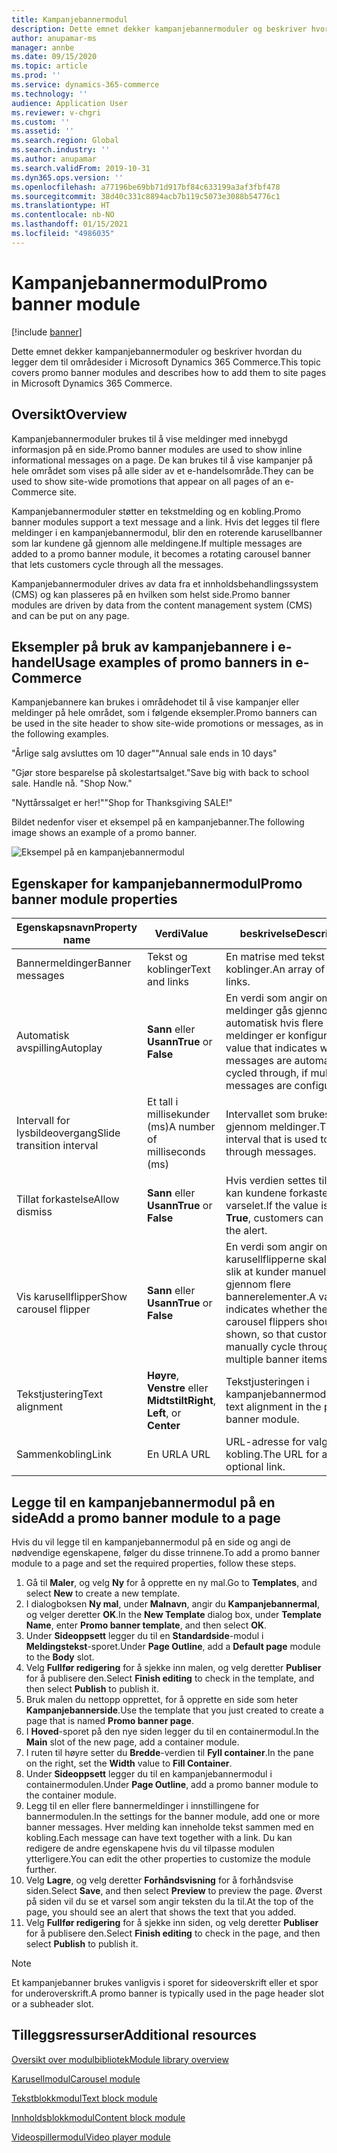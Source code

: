 ```yaml
---
title: Kampanjebannermodul
description: Dette emnet dekker kampanjebannermoduler og beskriver hvordan du legger dem til områdesider i Microsoft Dynamics 365 Commerce.
author: anupamar-ms
manager: annbe
ms.date: 09/15/2020
ms.topic: article
ms.prod: ''
ms.service: dynamics-365-commerce
ms.technology: ''
audience: Application User
ms.reviewer: v-chgri
ms.custom: ''
ms.assetid: ''
ms.search.region: Global
ms.search.industry: ''
ms.author: anupamar
ms.search.validFrom: 2019-10-31
ms.dyn365.ops.version: ''
ms.openlocfilehash: a77196be69bb71d917bf84c633199a3af3fbf478
ms.sourcegitcommit: 38d40c331c8894acb7b119c5073e3088b54776c1
ms.translationtype: HT
ms.contentlocale: nb-NO
ms.lasthandoff: 01/15/2021
ms.locfileid: "4986035"
---
```

# <a name="promo-banner-module"></a><span data-ttu-id="64e5a-103">Kampanjebannermodul</span><span class="sxs-lookup"><span data-stu-id="64e5a-103">Promo banner module</span></span>

[!include [banner](includes/banner.md)]

<span data-ttu-id="64e5a-104">Dette emnet dekker kampanjebannermoduler og beskriver hvordan du legger dem til områdesider i Microsoft Dynamics 365 Commerce.</span><span class="sxs-lookup"><span data-stu-id="64e5a-104">This topic covers promo banner modules and describes how to add them to site pages in Microsoft Dynamics 365 Commerce.</span></span>

## <a name="overview"></a><span data-ttu-id="64e5a-105">Oversikt</span><span class="sxs-lookup"><span data-stu-id="64e5a-105">Overview</span></span>

<span data-ttu-id="64e5a-106">Kampanjebannermoduler brukes til å vise meldinger med innebygd informasjon på en side.</span><span class="sxs-lookup"><span data-stu-id="64e5a-106">Promo banner modules are used to show inline informational messages on a page.</span></span> <span data-ttu-id="64e5a-107">De kan brukes til å vise kampanjer på hele området som vises på alle sider av et e-handelsområde.</span><span class="sxs-lookup"><span data-stu-id="64e5a-107">They can be used to show site-wide promotions that appear on all pages of an e-Commerce site.</span></span> 

<span data-ttu-id="64e5a-108">Kampanjebannermoduler støtter en tekstmelding og en kobling.</span><span class="sxs-lookup"><span data-stu-id="64e5a-108">Promo banner modules support a text message and a link.</span></span> <span data-ttu-id="64e5a-109">Hvis det legges til flere meldinger i en kampanjebannermodul, blir den en roterende karusellbanner som lar kundene gå gjennom alle meldingene.</span><span class="sxs-lookup"><span data-stu-id="64e5a-109">If multiple messages are added to a promo banner module, it becomes a rotating carousel banner that lets customers cycle through all the messages.</span></span> 

<span data-ttu-id="64e5a-110">Kampanjebannermoduler drives av data fra et innholdsbehandlingssystem (CMS) og kan plasseres på en hvilken som helst side.</span><span class="sxs-lookup"><span data-stu-id="64e5a-110">Promo banner modules are driven by data from the content management system (CMS) and can be put on any page.</span></span>

## <a name="usage-examples-of-promo-banners-in-e-commerce"></a><span data-ttu-id="64e5a-111">Eksempler på bruk av kampanjebannere i e-handel</span><span class="sxs-lookup"><span data-stu-id="64e5a-111">Usage examples of promo banners in e-Commerce</span></span>

<span data-ttu-id="64e5a-112">Kampanjebannere kan brukes i områdehodet til å vise kampanjer eller meldinger på hele området, som i følgende eksempler.</span><span class="sxs-lookup"><span data-stu-id="64e5a-112">Promo banners can be used in the site header to show site-wide promotions or messages, as in the following examples.</span></span>

<span data-ttu-id="64e5a-113">"Årlige salg avsluttes om 10 dager"</span><span class="sxs-lookup"><span data-stu-id="64e5a-113">"Annual sale ends in 10 days"</span></span>

<span data-ttu-id="64e5a-114">"Gjør store besparelse på skolestartsalget.</span><span class="sxs-lookup"><span data-stu-id="64e5a-114">"Save big with back to school sale.</span></span> <span data-ttu-id="64e5a-115">Handle nå. "</span><span class="sxs-lookup"><span data-stu-id="64e5a-115">Shop Now."</span></span>

<span data-ttu-id="64e5a-116">"Nyttårssalget er her!"</span><span class="sxs-lookup"><span data-stu-id="64e5a-116">"Shop for Thanksgiving SALE!"</span></span> 

<span data-ttu-id="64e5a-117">Bildet nedenfor viser et eksempel på en kampanjebanner.</span><span class="sxs-lookup"><span data-stu-id="64e5a-117">The following image shows an example of a promo banner.</span></span>

![Eksempel på en kampanjebannermodul](./media/ecommerce-Promobanner.PNG)

## <a name="promo-banner-module-properties"></a><span data-ttu-id="64e5a-119">Egenskaper for kampanjebannermodul</span><span class="sxs-lookup"><span data-stu-id="64e5a-119">Promo banner module properties</span></span>

| <span data-ttu-id="64e5a-120">Egenskapsnavn</span><span class="sxs-lookup"><span data-stu-id="64e5a-120">Property name</span></span>             | <span data-ttu-id="64e5a-121">Verdi</span><span class="sxs-lookup"><span data-stu-id="64e5a-121">Value</span></span>                              | <span data-ttu-id="64e5a-122">beskrivelse</span><span class="sxs-lookup"><span data-stu-id="64e5a-122">Description</span></span> |
|---------------------------|------------------------------------|-------------|
| <span data-ttu-id="64e5a-123">Bannermeldinger</span><span class="sxs-lookup"><span data-stu-id="64e5a-123">Banner messages</span></span>           | <span data-ttu-id="64e5a-124">Tekst og koblinger</span><span class="sxs-lookup"><span data-stu-id="64e5a-124">Text and links</span></span>                     | <span data-ttu-id="64e5a-125">En matrise med tekst og koblinger.</span><span class="sxs-lookup"><span data-stu-id="64e5a-125">An array of text and links.</span></span> |
| <span data-ttu-id="64e5a-126">Automatisk avspilling</span><span class="sxs-lookup"><span data-stu-id="64e5a-126">Autoplay</span></span>                  | <span data-ttu-id="64e5a-127">**Sann** eller **Usann**</span><span class="sxs-lookup"><span data-stu-id="64e5a-127">**True** or **False**</span></span>              | <span data-ttu-id="64e5a-128">En verdi som angir om meldinger gås gjennom automatisk hvis flere meldinger er konfigurert.</span><span class="sxs-lookup"><span data-stu-id="64e5a-128">A value that indicates whether messages are automatically cycled through, if multiple messages are configured.</span></span> |
| <span data-ttu-id="64e5a-129">Intervall for lysbildeovergang</span><span class="sxs-lookup"><span data-stu-id="64e5a-129">Slide transition interval</span></span> | <span data-ttu-id="64e5a-130">Et tall i millisekunder (ms)</span><span class="sxs-lookup"><span data-stu-id="64e5a-130">A number of milliseconds (ms)</span></span>      | <span data-ttu-id="64e5a-131">Intervallet som brukes til å bla gjennom meldinger.</span><span class="sxs-lookup"><span data-stu-id="64e5a-131">The interval that is used to cycle through messages.</span></span> |
| <span data-ttu-id="64e5a-132">Tillat forkastelse</span><span class="sxs-lookup"><span data-stu-id="64e5a-132">Allow dismiss</span></span>             | <span data-ttu-id="64e5a-133">**Sann** eller **Usann**</span><span class="sxs-lookup"><span data-stu-id="64e5a-133">**True** or **False**</span></span>              | <span data-ttu-id="64e5a-134">Hvis verdien settes til **Sann**, kan kundene forkaste varselet.</span><span class="sxs-lookup"><span data-stu-id="64e5a-134">If the value is set to **True**, customers can dismiss the alert.</span></span> |
| <span data-ttu-id="64e5a-135">Vis karusellflipper</span><span class="sxs-lookup"><span data-stu-id="64e5a-135">Show carousel flipper</span></span>     | <span data-ttu-id="64e5a-136">**Sann** eller **Usann**</span><span class="sxs-lookup"><span data-stu-id="64e5a-136">**True** or **False**</span></span>              | <span data-ttu-id="64e5a-137">En verdi som angir om karusellflipperne skal vises, slik at kunder manuelt kan gå gjennom flere bannerelementer.</span><span class="sxs-lookup"><span data-stu-id="64e5a-137">A value that indicates whether the carousel flippers should be shown, so that customers can manually cycle through multiple banner items.</span></span> |
| <span data-ttu-id="64e5a-138">Tekstjustering</span><span class="sxs-lookup"><span data-stu-id="64e5a-138">Text alignment</span></span>            | <span data-ttu-id="64e5a-139">**Høyre**, **Venstre** eller **Midtstilt**</span><span class="sxs-lookup"><span data-stu-id="64e5a-139">**Right**, **Left**, or **Center**</span></span> | <span data-ttu-id="64e5a-140">Tekstjusteringen i kampanjebannermodulen.</span><span class="sxs-lookup"><span data-stu-id="64e5a-140">The text alignment in the promo banner module.</span></span> |
| <span data-ttu-id="64e5a-141">Sammenkobling</span><span class="sxs-lookup"><span data-stu-id="64e5a-141">Link</span></span>                      | <span data-ttu-id="64e5a-142">En URL</span><span class="sxs-lookup"><span data-stu-id="64e5a-142">A URL</span></span>                              | <span data-ttu-id="64e5a-143">URL-adresse for valgfri kobling.</span><span class="sxs-lookup"><span data-stu-id="64e5a-143">The URL for an optional link.</span></span> |

## <a name="add-a-promo-banner-module-to-a-page"></a><span data-ttu-id="64e5a-144">Legge til en kampanjebannermodul på en side</span><span class="sxs-lookup"><span data-stu-id="64e5a-144">Add a promo banner module to a page</span></span> 

<span data-ttu-id="64e5a-145">Hvis du vil legge til en kampanjebannermodul på en side og angi de nødvendige egenskapene, følger du disse trinnene.</span><span class="sxs-lookup"><span data-stu-id="64e5a-145">To add a promo banner module to a page and set the required properties, follow these steps.</span></span>

1. <span data-ttu-id="64e5a-146">Gå til **Maler**, og velg **Ny** for å opprette en ny mal.</span><span class="sxs-lookup"><span data-stu-id="64e5a-146">Go to **Templates**, and select **New** to create a new template.</span></span>
1. <span data-ttu-id="64e5a-147">I dialogboksen **Ny mal**, under **Malnavn**, angir du **Kampanjebannermal**, og velger deretter **OK**.</span><span class="sxs-lookup"><span data-stu-id="64e5a-147">In the **New Template** dialog box, under **Template Name**, enter **Promo banner template**, and then select **OK**.</span></span>
1. <span data-ttu-id="64e5a-148">Under **Sideoppsett** legger du til en **Standardside**-modul i **Meldingstekst**-sporet.</span><span class="sxs-lookup"><span data-stu-id="64e5a-148">Under **Page Outline**, add a **Default page** module to the **Body** slot.</span></span> 
1. <span data-ttu-id="64e5a-149">Velg **Fullfør redigering** for å sjekke inn malen, og velg deretter **Publiser** for å publisere den.</span><span class="sxs-lookup"><span data-stu-id="64e5a-149">Select **Finish editing** to check in the template, and then select **Publish** to publish it.</span></span> 
1. <span data-ttu-id="64e5a-150">Bruk malen du nettopp opprettet, for å opprette en side som heter **Kampanjebannerside**.</span><span class="sxs-lookup"><span data-stu-id="64e5a-150">Use the template that you just created to create a page that is named **Promo banner page**.</span></span> 
1. <span data-ttu-id="64e5a-151">I **Hoved**-sporet på den nye siden legger du til en containermodul.</span><span class="sxs-lookup"><span data-stu-id="64e5a-151">In the **Main** slot of the new page, add a container module.</span></span> 
1. <span data-ttu-id="64e5a-152">I ruten til høyre setter du **Bredde**-verdien til **Fyll container**.</span><span class="sxs-lookup"><span data-stu-id="64e5a-152">In the pane on the right, set the **Width** value to **Fill Container**.</span></span>
1. <span data-ttu-id="64e5a-153">Under **Sideoppsett** legger du til en kampanjebannermodul i containermodulen.</span><span class="sxs-lookup"><span data-stu-id="64e5a-153">Under **Page Outline**, add a promo banner module to the container module.</span></span>
1. <span data-ttu-id="64e5a-154">Legg til en eller flere bannermeldinger i innstillingene for bannermodulen.</span><span class="sxs-lookup"><span data-stu-id="64e5a-154">In the settings for the banner module, add one or more banner messages.</span></span> <span data-ttu-id="64e5a-155">Hver melding kan inneholde tekst sammen med en kobling.</span><span class="sxs-lookup"><span data-stu-id="64e5a-155">Each message can have text together with a link.</span></span> <span data-ttu-id="64e5a-156">Du kan redigere de andre egenskapene hvis du vil tilpasse modulen ytterligere.</span><span class="sxs-lookup"><span data-stu-id="64e5a-156">You can edit the other properties to customize the module further.</span></span>
1. <span data-ttu-id="64e5a-157">Velg **Lagre**, og velg deretter **Forhåndsvisning** for å forhåndsvise siden.</span><span class="sxs-lookup"><span data-stu-id="64e5a-157">Select **Save**, and then select **Preview** to preview the page.</span></span> <span data-ttu-id="64e5a-158">Øverst på siden vil du se et varsel som angir teksten du la til.</span><span class="sxs-lookup"><span data-stu-id="64e5a-158">At the top of the page, you should see an alert that shows the text that you added.</span></span>
1. <span data-ttu-id="64e5a-159">Velg **Fullfør redigering** for å sjekke inn siden, og velg deretter **Publiser** for å publisere den.</span><span class="sxs-lookup"><span data-stu-id="64e5a-159">Select **Finish editing** to check in the page, and then select **Publish** to publish it.</span></span>

> [!NOTE]
> <span data-ttu-id="64e5a-160">Et kampanjebanner brukes vanligvis i sporet for sideoverskrift eller et spor for underoverskrift.</span><span class="sxs-lookup"><span data-stu-id="64e5a-160">A promo banner is typically used in the page header slot or a subheader slot.</span></span>


## <a name="additional-resources"></a><span data-ttu-id="64e5a-161">Tilleggsressurser</span><span class="sxs-lookup"><span data-stu-id="64e5a-161">Additional resources</span></span>

[<span data-ttu-id="64e5a-162">Oversikt over modulbibliotek</span><span class="sxs-lookup"><span data-stu-id="64e5a-162">Module library overview</span></span>](starter-kit-overview.md)

[<span data-ttu-id="64e5a-163">Karusellmodul</span><span class="sxs-lookup"><span data-stu-id="64e5a-163">Carousel module</span></span>](add-carousel.md)

[<span data-ttu-id="64e5a-164">Tekstblokkmodul</span><span class="sxs-lookup"><span data-stu-id="64e5a-164">Text block module</span></span>](add-content-rich-block.md)

[<span data-ttu-id="64e5a-165">Innholdsblokkmodul</span><span class="sxs-lookup"><span data-stu-id="64e5a-165">Content block module</span></span>](add-hero-module.md)

[<span data-ttu-id="64e5a-166">Videospillermodul</span><span class="sxs-lookup"><span data-stu-id="64e5a-166">Video player module</span></span>](add-video-player.md)
